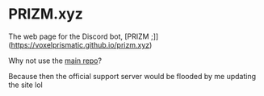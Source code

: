 # PRIZM.xyz
The web page for the Discord bot, [PRIZM ;]](https://voxelprismatic.github.io/prizm.xyz)

Why not use the [main repo](https://github.com/voxelprismatic/prizm)?

Because then the official support server would be flooded by me updating the site lol
